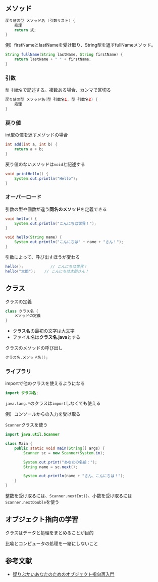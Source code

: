 
## メソッド

```java
戻り値の型 メソッド名 (引数リスト) {
    処理
    return 式;
}
```

例）firstNameとlastNameを受け取り、String型を返すfullNameメソッド。

```java
String fullName(String lastName, String firstName) {
    return lastName + " " + firstName;
}
```

### 引数

`型 引数名`で記述する。複数ある場合、カンマで区切る

```java
戻り値の型 メソッド名(型 引数名1, 型 引数名2) {
    処理
}
```

### 戻り値

int型の値を返すメソッドの場合

```java
int add(int a, int b) {
    return a + b;
}
```

戻り値のないメソッドは`void`と記述する

```java
void printHello() {
    System.out.println("Hello");
}
```

### オーバーロード

引数の型や個数が違う**同名のメソッド**を定義できる

```java
void hello() {
    System.out.println("こんにちは世界！");
}

void hello(String name) {
    System.out.println("こんにちは" + name + "さん！");
}
```

引数によって、呼び出すほうが変わる

```java
hello();            // こんにちは世界！
hello("太郎");    // こんにちは太郎さん！
```

## クラス

クラスの定義

```java
class クラス名 {
    メソッドの定義
}
```

- クラス名の最初の文字は大文字
- ファイル名は**クラス名.java**とする

クラスのメソッドの呼び出し

```java
クラス名.メソッド名();
```

### ライブラリ

importで他のクラスを使えるようになる

```java
import クラス名;
```

`java.lang.*`のクラスは`import`しなくても使える

例）コンソールからの入力を受け取る

`Scanner`クラスを使う

```java
import java.util.Scanner

class Main {
    public static void main(String[] args) {
        Scanner sc = new Scanner(System.in);

        System.out.print("あなたの名前：");
        String name = sc.next();

        System.out.println(name + "さん、こんにちは！");
    }
}
```

整数を受け取るには、`Scanner.nextInt()`、小数を受け取るには`Scanner.nextDouble`を使う

## オブジェクト指向の学習

クラスはデータと処理をまとめることが目的

比喩とコンピュータの処理を一緒にしないこと

## 参考文献

- [疑りぶかいあなたのためのオブジェクト指向再入門](http://kmaebashi.com/programmer/object/)
